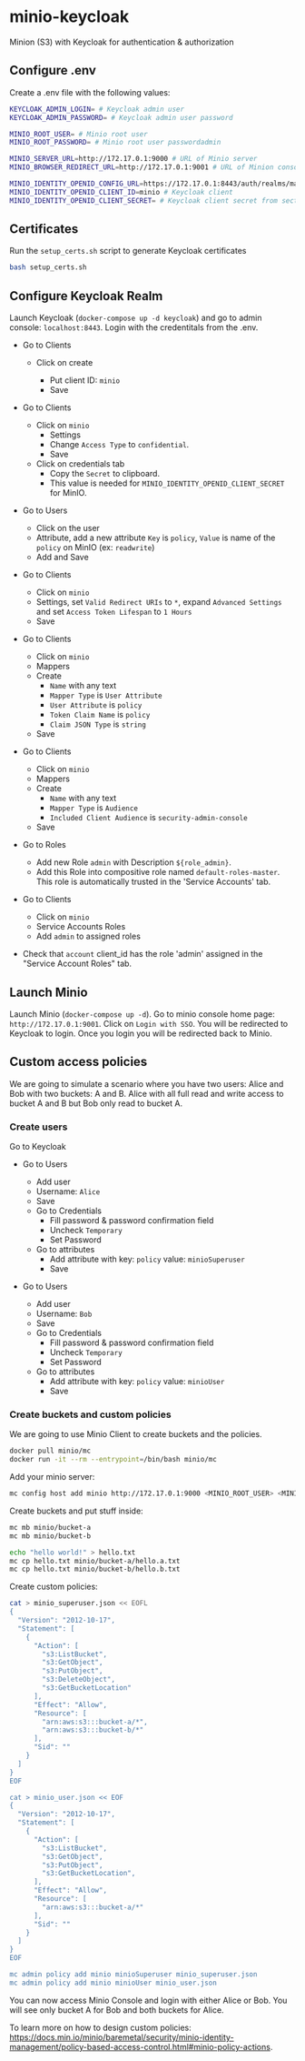 # minio-keycloak

Minion (S3) with Keycloak for authentication &amp; authorization

## Configure .env

Create a .env file with the following values:

```bash
KEYCLOAK_ADMIN_LOGIN= # Keycloak admin user
KEYCLOAK_ADMIN_PASSWORD= # Keycloak admin user password

MINIO_ROOT_USER= # Minio root user
MINIO_ROOT_PASSWORD= # Minio root user passwordadmin

MINIO_SERVER_URL=http://172.17.0.1:9000 # URL of Minio server
MINIO_BROWSER_REDIRECT_URL=http://172.17.0.1:9001 # URL of Minion console

MINIO_IDENTITY_OPENID_CONFIG_URL=https://172.17.0.1:8443/auth/realms/master/.well-known/openid-configuration # Keycloak URL
MINIO_IDENTITY_OPENID_CLIENT_ID=minio # Keycloak client
MINIO_IDENTITY_OPENID_CLIENT_SECRET= # Keycloak client secret from section above
```

## Certificates

Run the `setup_certs.sh` script to generate Keycloak certificates

```bash
bash setup_certs.sh
```

## Configure Keycloak Realm

Launch Keycloak (`docker-compose up -d keycloak`) and go to admin console: `localhost:8443`. Login with the credentitals from the .env.

- Go to Clients

  - Click on create

    - Put client ID: `minio`
    - Save

- Go to Clients

  - Click on `minio`
    - Settings
    - Change `Access Type` to `confidential`.
    - Save
  - Click on credentials tab
    - Copy the `Secret` to clipboard.
    - This value is needed for `MINIO_IDENTITY_OPENID_CLIENT_SECRET` for MinIO.

- Go to Users

  - Click on the user
  - Attribute, add a new attribute `Key` is `policy`, `Value` is name of the `policy` on MinIO (ex: `readwrite`)
  - Add and Save

- Go to Clients

  - Click on `minio`
  - Settings, set `Valid Redirect URIs` to `*`, expand `Advanced Settings` and set `Access Token Lifespan` to `1 Hours`
  - Save

- Go to Clients

  - Click on `minio`
  - Mappers
  - Create
    - `Name` with any text
    - `Mapper Type` is `User Attribute`
    - `User Attribute` is `policy`
    - `Token Claim Name` is `policy`
    - `Claim JSON Type` is `string`
  - Save

- Go to Clients

  - Click on `minio`
  - Mappers
  - Create
    - `Name` with any text
    - `Mapper Type` is `Audience`
    - `Included Client Audience` is `security-admin-console`
  - Save

- Go to Roles

  - Add new Role `admin` with Description `${role_admin}`.
  - Add this Role into compositive role named `default-roles-master`. This role is automatically trusted in the 'Service Accounts' tab.

- Go to Clients

  - Click on `minio`
  - Service Accounts Roles
  - Add `admin` to assigned roles

- Check that `account` client_id has the role 'admin' assigned in the "Service Account Roles" tab.

## Launch Minio

Launch Minio (`docker-compose up -d`). Go to minio console home page: `http://172.17.0.1:9001`. Click on `Login with SSO`. You will be redirected to Keycloak to login. Once you login you will be redirected back to Minio.

## Custom access policies

We are going to simulate a scenario where you have two users: Alice and Bob with two buckets: A and B. Alice with all full read and write access to bucket A and B but Bob only read to bucket A.

### Create users

Go to Keycloak

- Go to Users

  - Add user
  - Username: `Alice`
  - Save
  - Go to Credentials
    - Fill password & password confirmation field
    - Uncheck `Temporary`
    - Set Password
  - Go to attributes
    - Add attribute with key: `policy` value: `minioSuperuser`
    - Save

- Go to Users
  - Add user
  - Username: `Bob`
  - Save
  - Go to Credentials
    - Fill password & password confirmation field
    - Uncheck `Temporary`
    - Set Password
  - Go to attributes
    - Add attribute with key: `policy` value: `minioUser`
    - Save

### Create buckets and custom policies

We are going to use Minio Client to create buckets and the policies.

```bash
docker pull minio/mc
docker run -it --rm --entrypoint=/bin/bash minio/mc
```

Add your minio server:

```bash
mc config host add minio http://172.17.0.1:9000 <MINIO_ROOT_USER> <MINIO_ROOT_PASSWORD>
```

Create buckets and put stuff inside:

```bash
mc mb minio/bucket-a
mc mb minio/bucket-b

echo "hello world!" > hello.txt
mc cp hello.txt minio/bucket-a/hello.a.txt
mc cp hello.txt minio/bucket-b/hello.b.txt
```

Create custom policies:

```bash
cat > minio_superuser.json << EOFL
{
  "Version": "2012-10-17",
  "Statement": [
    {
      "Action": [
        "s3:ListBucket",
        "s3:GetObject",
        "s3:PutObject",
        "s3:DeleteObject",
        "s3:GetBucketLocation"
      ],
      "Effect": "Allow",
      "Resource": [
        "arn:aws:s3:::bucket-a/*",
        "arn:aws:s3:::bucket-b/*"
      ],
      "Sid": ""
    }
  ]
}
EOF

cat > minio_user.json << EOF
{
  "Version": "2012-10-17",
  "Statement": [
    {
      "Action": [
        "s3:ListBucket",
        "s3:GetObject",
        "s3:PutObject",
        "s3:GetBucketLocation",
      ],
      "Effect": "Allow",
      "Resource": [
        "arn:aws:s3:::bucket-a/*"
      ],
      "Sid": ""
    }
  ]
}
EOF

mc admin policy add minio minioSuperuser minio_superuser.json
mc admin policy add minio minioUser minio_user.json
```

You can now access Minio Console and login with either Alice or Bob. You will see only bucket A for Bob and both buckets for Alice.

To learn more on how to design custom policies: https://docs.min.io/minio/baremetal/security/minio-identity-management/policy-based-access-control.html#minio-policy-actions.
